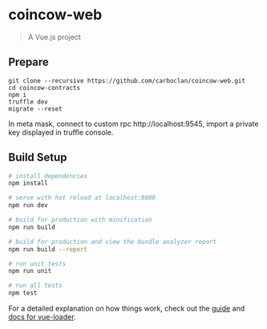 # coincow-web

> A Vue.js project

## Prepare
```base
git clone --recursive https://github.com/carboclan/coincow-web.git
cd coincow-contracts
npm i
truffle dev
migrate --reset
```

In meta mask, connect to custom rpc http://localhost:9545, import a private key displayed in truffle console.

## Build Setup

``` bash
# install dependencies
npm install

# serve with hot reload at localhost:8080
npm run dev

# build for production with minification
npm run build

# build for production and view the bundle analyzer report
npm run build --report

# run unit tests
npm run unit

# run all tests
npm test
```

For a detailed explanation on how things work, check out the [guide](http://vuejs-templates.github.io/webpack/) and [docs for vue-loader](http://vuejs.github.io/vue-loader).
